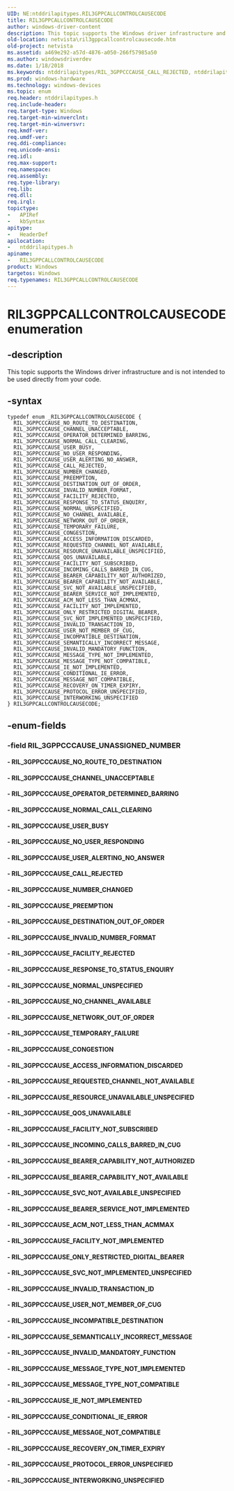 ```yaml
---
UID: NE:ntddrilapitypes.RIL3GPPCALLCONTROLCAUSECODE
title: RIL3GPPCALLCONTROLCAUSECODE
author: windows-driver-content
description: This topic supports the Windows driver infrastructure and is not intended to be used directly from your code.
old-location: netvista\ril3gppcallcontrolcausecode.htm
old-project: netvista
ms.assetid: a469e292-a57d-4876-a050-266f57985a50
ms.author: windowsdriverdev
ms.date: 1/18/2018
ms.keywords: ntddrilapitypes/RIL_3GPPCCCAUSE_CALL_REJECTED, ntddrilapitypes/RIL_3GPPCCCAUSE_NETWORK_OUT_OF_ORDER, RIL_3GPPCCCAUSE_BEARER_CAPABILITY_NOT_AVAILABLE, RIL_3GPPCCCAUSE_FACILITY_NOT_SUBSCRIBED, RIL_3GPPCCCAUSE_USER_NOT_MEMBER_OF_CUG, ntddrilapitypes/RIL_3GPPCCCAUSE_ONLY_RESTRICTED_DIGITAL_BEARER, RIL_3GPPCCCAUSE_NORMAL_CALL_CLEARING, ntddrilapitypes/RIL_3GPPCCCAUSE_USER_ALERTING_NO_ANSWER, ntddrilapitypes/RIL_3GPPCCCAUSE_REQUESTED_CHANNEL_NOT_AVAILABLE, ntddrilapitypes/RIL_3GPPCCCAUSE_NO_ROUTE_TO_DESTINATION, netvista.ril3gppcallcontrolcausecode, ntddrilapitypes/RIL_3GPPCCCAUSE_ACM_NOT_LESS_THAN_ACMMAX, RIL_3GPPCCCAUSE_INCOMPATIBLE_DESTINATION, ntddrilapitypes/RIL_3GPPCCCAUSE_NUMBER_CHANGED, ntddrilapitypes/RIL_3GPPCCCAUSE_BEARER_CAPABILITY_NOT_AVAILABLE, RIL_3GPPCCCAUSE_CONDITIONAL_IE_ERROR, ntddrilapitypes/RIL_3GPPCCCAUSE_RESOURCE_UNAVAILABLE_UNSPECIFIED, RIL_3GPPCCCAUSE_SVC_NOT_AVAILABLE_UNSPECIFIED, RIL_3GPPCCCAUSE_ONLY_RESTRICTED_DIGITAL_BEARER, ntddrilapitypes/RIL_3GPPCCCAUSE_MESSAGE_NOT_COMPATIBLE, RIL_3GPPCCCAUSE_NO_ROUTE_TO_DESTINATION, RIL_3GPPCCCAUSE_RECOVERY_ON_TIMER_EXPIRY, RIL_3GPPCCCAUSE_NETWORK_OUT_OF_ORDER, ntddrilapitypes/RIL_3GPPCCCAUSE_SVC_NOT_AVAILABLE_UNSPECIFIED, RIL3GPPCALLCONTROLCAUSECODE enumeration [Network Drivers Starting with Windows Vista], RIL_3GPPCCCAUSE_CHANNEL_UNACCEPTABLE, RIL_3GPPCCCAUSE_RESOURCE_UNAVAILABLE_UNSPECIFIED, ntddrilapitypes/RIL_3GPPCCCAUSE_QOS_UNAVAILABLE, ntddrilapitypes/RIL_3GPPCCCAUSE_FACILITY_NOT_SUBSCRIBED, ntddrilapitypes/RIL_3GPPCCCAUSE_INVALID_TRANSACTION_ID, ntddrilapitypes/RIL_3GPPCCCAUSE_IE_NOT_IMPLEMENTED, RIL_3GPPCCCAUSE_PROTOCOL_ERROR_UNSPECIFIED, RIL_3GPPCCCAUSE_QOS_UNAVAILABLE, RIL_3GPPCCCAUSE_BEARER_SERVICE_NOT_IMPLEMENTED, RIL_3GPPCCCAUSE_INVALID_NUMBER_FORMAT, ntddrilapitypes/RIL_3GPPCCCAUSE_CHANNEL_UNACCEPTABLE, ntddrilapitypes/RIL3GPPCALLCONTROLCAUSECODE, RIL_3GPPCCCAUSE_FACILITY_NOT_IMPLEMENTED, RIL_3GPPCCCAUSE_MESSAGE_TYPE_NOT_COMPATIBLE, ntddrilapitypes/RIL_3GPPCCCAUSE_INVALID_NUMBER_FORMAT, ntddrilapitypes/RIL_3GPPCCCAUSE_DESTINATION_OUT_OF_ORDER, RIL_3GPPCCCAUSE_RESPONSE_TO_STATUS_ENQUIRY, ntddrilapitypes/RIL_3GPPCCCAUSE_INCOMING_CALLS_BARRED_IN_CUG, ntddrilapitypes/RIL_3GPPCCCAUSE_NO_CHANNEL_AVAILABLE, RIL_3GPPCCCAUSE_NO_USER_RESPONDING, ntddrilapitypes/RIL_3GPPCCCAUSE_INTERWORKING_UNSPECIFIED, ntddrilapitypes/RIL_3GPPCCCAUSE_SVC_NOT_IMPLEMENTED_UNSPECIFIED, ntddrilapitypes/RIL_3GPPCCCAUSE_INVALID_MANDATORY_FUNCTION, ntddrilapitypes/RIL_3GPPCCCAUSE_INCOMPATIBLE_DESTINATION, RIL_3GPPCCCAUSE_INVALID_TRANSACTION_ID, RIL_3GPPCCCAUSE_USER_ALERTING_NO_ANSWER, RIL_3GPPCCCAUSE_MESSAGE_TYPE_NOT_IMPLEMENTED, ntddrilapitypes/RIL_3GPPCCCAUSE_TEMPORARY_FAILURE, RIL_3GPPCCCAUSE_PREEMPTION, RIL_3GPPCCCAUSE_INVALID_MANDATORY_FUNCTION, RIL_3GPPCCCAUSE_SEMANTICALLY_INCORRECT_MESSAGE, ntddrilapitypes/RIL_3GPPCCCAUSE_NORMAL_UNSPECIFIED, ntddrilapitypes/RIL_3GPPCCCAUSE_ACCESS_INFORMATION_DISCARDED, RIL_3GPPCCCAUSE_BEARER_CAPABILITY_NOT_AUTHORIZED, ntddrilapitypes/RIL_3GPPCCCAUSE_SEMANTICALLY_INCORRECT_MESSAGE, ntddrilapitypes/RIL_3GPPCCCAUSE_NORMAL_CALL_CLEARING, ntddrilapitypes/RIL_3GPPCCCAUSE_FACILITY_NOT_IMPLEMENTED, RIL_3GPPCCCAUSE_DESTINATION_OUT_OF_ORDER, ntddrilapitypes/RIL_3GPPCCCAUSE_CONDITIONAL_IE_ERROR, ntddrilapitypes/RIL_3GPPCCCAUSE_PREEMPTION, RIL_3GPPCCCAUSE_TEMPORARY_FAILURE, ntddrilapitypes/RIL_3GPPCCCAUSE_BEARER_SERVICE_NOT_IMPLEMENTED, ntddrilapitypes/RIL_3GPPCCCAUSE_CONGESTION, ntddrilapitypes/RIL_3GPPCCCAUSE_BEARER_CAPABILITY_NOT_AUTHORIZED, ntddrilapitypes/RIL_3GPPCCCAUSE_OPERATOR_DETERMINED_BARRING, RIL_3GPPCCCAUSE_CONGESTION, ntddrilapitypes/RIL_3GPPCCCAUSE_PROTOCOL_ERROR_UNSPECIFIED, RIL3GPPCALLCONTROLCAUSECODE, ntddrilapitypes/RIL_3GPPCCCAUSE_FACILITY_REJECTED, RIL_3GPPCCCAUSE_IE_NOT_IMPLEMENTED, RIL_3GPPCCCAUSE_ACCESS_INFORMATION_DISCARDED, RIL_3GPPCCCAUSE_CALL_REJECTED, RIL_3GPPCCCAUSE_OPERATOR_DETERMINED_BARRING, RIL_3GPPCCCAUSE_NO_CHANNEL_AVAILABLE, ntddrilapitypes/RIL_3GPPCCCAUSE_RECOVERY_ON_TIMER_EXPIRY, RIL_3GPPCCCAUSE_MESSAGE_NOT_COMPATIBLE, RIL_3GPPCCCAUSE_USER_BUSY, ntddrilapitypes/RIL_3GPPCCCAUSE_MESSAGE_TYPE_NOT_COMPATIBLE, RIL_3GPPCCCAUSE_SVC_NOT_IMPLEMENTED_UNSPECIFIED, RIL_3GPPCCCAUSE_NUMBER_CHANGED, ntddrilapitypes/RIL_3GPPCCCAUSE_NO_USER_RESPONDING, RIL_3GPPCCCAUSE_FACILITY_REJECTED, ntddrilapitypes/RIL_3GPPCCCAUSE_USER_BUSY, RIL_3GPPCCCAUSE_NORMAL_UNSPECIFIED, ntddrilapitypes/RIL_3GPPCCCAUSE_RESPONSE_TO_STATUS_ENQUIRY, RIL_3GPPCCCAUSE_ACM_NOT_LESS_THAN_ACMMAX, RIL_3GPPCCCAUSE_INCOMING_CALLS_BARRED_IN_CUG, RIL_3GPPCCCAUSE_INTERWORKING_UNSPECIFIED, RIL_3GPPCCCAUSE_REQUESTED_CHANNEL_NOT_AVAILABLE, ntddrilapitypes/RIL_3GPPCCCAUSE_USER_NOT_MEMBER_OF_CUG, ntddrilapitypes/RIL_3GPPCCCAUSE_MESSAGE_TYPE_NOT_IMPLEMENTED
ms.prod: windows-hardware
ms.technology: windows-devices
ms.topic: enum
req.header: ntddrilapitypes.h
req.include-header: 
req.target-type: Windows
req.target-min-winverclnt: 
req.target-min-winversvr: 
req.kmdf-ver: 
req.umdf-ver: 
req.ddi-compliance: 
req.unicode-ansi: 
req.idl: 
req.max-support: 
req.namespace: 
req.assembly: 
req.type-library: 
req.lib: 
req.dll: 
req.irql: 
topictype:
-	APIRef
-	kbSyntax
apitype:
-	HeaderDef
apilocation:
-	ntddrilapitypes.h
apiname:
-	RIL3GPPCALLCONTROLCAUSECODE
product: Windows
targetos: Windows
req.typenames: RIL3GPPCALLCONTROLCAUSECODE
---
```


# RIL3GPPCALLCONTROLCAUSECODE enumeration


## -description


This topic supports the Windows driver infrastructure and is not intended to be used directly from your code.


## -syntax


````
typedef enum _RIL3GPPCALLCONTROLCAUSECODE { 
  RIL_3GPPCCCAUSE_NO_ROUTE_TO_DESTINATION,
  RIL_3GPPCCCAUSE_CHANNEL_UNACCEPTABLE,
  RIL_3GPPCCCAUSE_OPERATOR_DETERMINED_BARRING,
  RIL_3GPPCCCAUSE_NORMAL_CALL_CLEARING,
  RIL_3GPPCCCAUSE_USER_BUSY,
  RIL_3GPPCCCAUSE_NO_USER_RESPONDING,
  RIL_3GPPCCCAUSE_USER_ALERTING_NO_ANSWER,
  RIL_3GPPCCCAUSE_CALL_REJECTED,
  RIL_3GPPCCCAUSE_NUMBER_CHANGED,
  RIL_3GPPCCCAUSE_PREEMPTION,
  RIL_3GPPCCCAUSE_DESTINATION_OUT_OF_ORDER,
  RIL_3GPPCCCAUSE_INVALID_NUMBER_FORMAT,
  RIL_3GPPCCCAUSE_FACILITY_REJECTED,
  RIL_3GPPCCCAUSE_RESPONSE_TO_STATUS_ENQUIRY,
  RIL_3GPPCCCAUSE_NORMAL_UNSPECIFIED,
  RIL_3GPPCCCAUSE_NO_CHANNEL_AVAILABLE,
  RIL_3GPPCCCAUSE_NETWORK_OUT_OF_ORDER,
  RIL_3GPPCCCAUSE_TEMPORARY_FAILURE,
  RIL_3GPPCCCAUSE_CONGESTION,
  RIL_3GPPCCCAUSE_ACCESS_INFORMATION_DISCARDED,
  RIL_3GPPCCCAUSE_REQUESTED_CHANNEL_NOT_AVAILABLE,
  RIL_3GPPCCCAUSE_RESOURCE_UNAVAILABLE_UNSPECIFIED,
  RIL_3GPPCCCAUSE_QOS_UNAVAILABLE,
  RIL_3GPPCCCAUSE_FACILITY_NOT_SUBSCRIBED,
  RIL_3GPPCCCAUSE_INCOMING_CALLS_BARRED_IN_CUG,
  RIL_3GPPCCCAUSE_BEARER_CAPABILITY_NOT_AUTHORIZED,
  RIL_3GPPCCCAUSE_BEARER_CAPABILITY_NOT_AVAILABLE,
  RIL_3GPPCCCAUSE_SVC_NOT_AVAILABLE_UNSPECIFIED,
  RIL_3GPPCCCAUSE_BEARER_SERVICE_NOT_IMPLEMENTED,
  RIL_3GPPCCCAUSE_ACM_NOT_LESS_THAN_ACMMAX,
  RIL_3GPPCCCAUSE_FACILITY_NOT_IMPLEMENTED,
  RIL_3GPPCCCAUSE_ONLY_RESTRICTED_DIGITAL_BEARER,
  RIL_3GPPCCCAUSE_SVC_NOT_IMPLEMENTED_UNSPECIFIED,
  RIL_3GPPCCCAUSE_INVALID_TRANSACTION_ID,
  RIL_3GPPCCCAUSE_USER_NOT_MEMBER_OF_CUG,
  RIL_3GPPCCCAUSE_INCOMPATIBLE_DESTINATION,
  RIL_3GPPCCCAUSE_SEMANTICALLY_INCORRECT_MESSAGE,
  RIL_3GPPCCCAUSE_INVALID_MANDATORY_FUNCTION,
  RIL_3GPPCCCAUSE_MESSAGE_TYPE_NOT_IMPLEMENTED,
  RIL_3GPPCCCAUSE_MESSAGE_TYPE_NOT_COMPATIBLE,
  RIL_3GPPCCCAUSE_IE_NOT_IMPLEMENTED,
  RIL_3GPPCCCAUSE_CONDITIONAL_IE_ERROR,
  RIL_3GPPCCCAUSE_MESSAGE_NOT_COMPATIBLE,
  RIL_3GPPCCCAUSE_RECOVERY_ON_TIMER_EXPIRY,
  RIL_3GPPCCCAUSE_PROTOCOL_ERROR_UNSPECIFIED,
  RIL_3GPPCCCAUSE_INTERWORKING_UNSPECIFIED
} RIL3GPPCALLCONTROLCAUSECODE;
````


## -enum-fields




### -field RIL_3GPPCCCAUSE_UNASSIGNED_NUMBER



#### - RIL_3GPPCCCAUSE_NO_ROUTE_TO_DESTINATION



#### - RIL_3GPPCCCAUSE_CHANNEL_UNACCEPTABLE



#### - RIL_3GPPCCCAUSE_OPERATOR_DETERMINED_BARRING



#### - RIL_3GPPCCCAUSE_NORMAL_CALL_CLEARING



#### - RIL_3GPPCCCAUSE_USER_BUSY



#### - RIL_3GPPCCCAUSE_NO_USER_RESPONDING



#### - RIL_3GPPCCCAUSE_USER_ALERTING_NO_ANSWER



#### - RIL_3GPPCCCAUSE_CALL_REJECTED



#### - RIL_3GPPCCCAUSE_NUMBER_CHANGED



#### - RIL_3GPPCCCAUSE_PREEMPTION



#### - RIL_3GPPCCCAUSE_DESTINATION_OUT_OF_ORDER



#### - RIL_3GPPCCCAUSE_INVALID_NUMBER_FORMAT



#### - RIL_3GPPCCCAUSE_FACILITY_REJECTED



#### - RIL_3GPPCCCAUSE_RESPONSE_TO_STATUS_ENQUIRY



#### - RIL_3GPPCCCAUSE_NORMAL_UNSPECIFIED



#### - RIL_3GPPCCCAUSE_NO_CHANNEL_AVAILABLE



#### - RIL_3GPPCCCAUSE_NETWORK_OUT_OF_ORDER



#### - RIL_3GPPCCCAUSE_TEMPORARY_FAILURE



#### - RIL_3GPPCCCAUSE_CONGESTION



#### - RIL_3GPPCCCAUSE_ACCESS_INFORMATION_DISCARDED



#### - RIL_3GPPCCCAUSE_REQUESTED_CHANNEL_NOT_AVAILABLE



#### - RIL_3GPPCCCAUSE_RESOURCE_UNAVAILABLE_UNSPECIFIED



#### - RIL_3GPPCCCAUSE_QOS_UNAVAILABLE



#### - RIL_3GPPCCCAUSE_FACILITY_NOT_SUBSCRIBED



#### - RIL_3GPPCCCAUSE_INCOMING_CALLS_BARRED_IN_CUG



#### - RIL_3GPPCCCAUSE_BEARER_CAPABILITY_NOT_AUTHORIZED



#### - RIL_3GPPCCCAUSE_BEARER_CAPABILITY_NOT_AVAILABLE



#### - RIL_3GPPCCCAUSE_SVC_NOT_AVAILABLE_UNSPECIFIED



#### - RIL_3GPPCCCAUSE_BEARER_SERVICE_NOT_IMPLEMENTED



#### - RIL_3GPPCCCAUSE_ACM_NOT_LESS_THAN_ACMMAX



#### - RIL_3GPPCCCAUSE_FACILITY_NOT_IMPLEMENTED



#### - RIL_3GPPCCCAUSE_ONLY_RESTRICTED_DIGITAL_BEARER



#### - RIL_3GPPCCCAUSE_SVC_NOT_IMPLEMENTED_UNSPECIFIED



#### - RIL_3GPPCCCAUSE_INVALID_TRANSACTION_ID



#### - RIL_3GPPCCCAUSE_USER_NOT_MEMBER_OF_CUG



#### - RIL_3GPPCCCAUSE_INCOMPATIBLE_DESTINATION



#### - RIL_3GPPCCCAUSE_SEMANTICALLY_INCORRECT_MESSAGE



#### - RIL_3GPPCCCAUSE_INVALID_MANDATORY_FUNCTION



#### - RIL_3GPPCCCAUSE_MESSAGE_TYPE_NOT_IMPLEMENTED



#### - RIL_3GPPCCCAUSE_MESSAGE_TYPE_NOT_COMPATIBLE



#### - RIL_3GPPCCCAUSE_IE_NOT_IMPLEMENTED



#### - RIL_3GPPCCCAUSE_CONDITIONAL_IE_ERROR



#### - RIL_3GPPCCCAUSE_MESSAGE_NOT_COMPATIBLE



#### - RIL_3GPPCCCAUSE_RECOVERY_ON_TIMER_EXPIRY



#### - RIL_3GPPCCCAUSE_PROTOCOL_ERROR_UNSPECIFIED



#### - RIL_3GPPCCCAUSE_INTERWORKING_UNSPECIFIED



